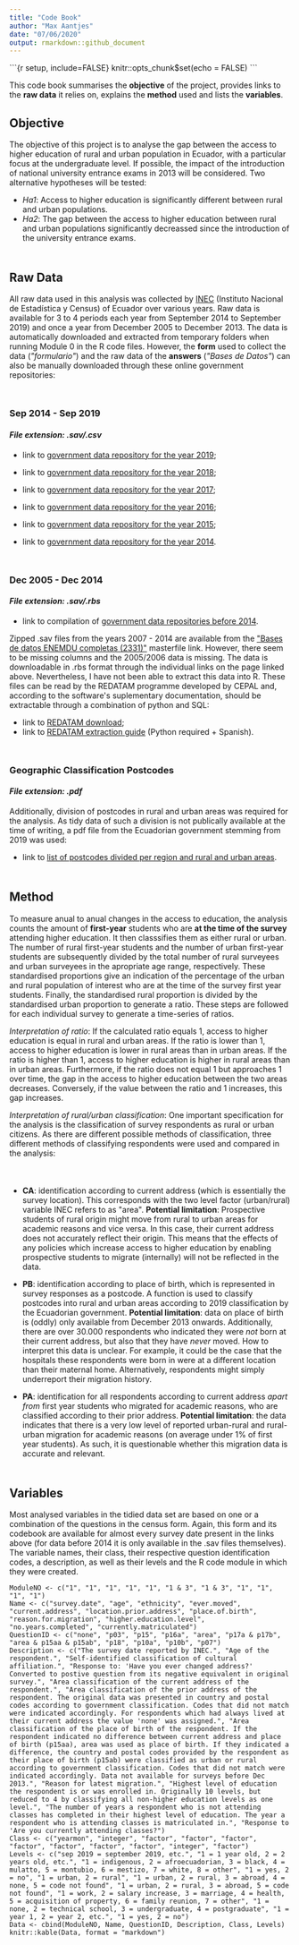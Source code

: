 ```yaml
---
title: "Code Book"
author: "Max Aantjes"
date: "07/06/2020"
output: rmarkdown::github_document
---
```

<div style="margin-bottom:100px;">
```{r setup, include=FALSE}
knitr::opts_chunk$set(echo = FALSE)
```

This code book summarises the **objective** of the project, provides links to the **raw data** it relies on, explains the **method** used and lists the **variables**.

## Objective

The objective of this project is to analyse the gap between the access to higher education of rural and urban population in Ecuador, with a particular focus at the undergraduate level. If possible, the impact of the introduction of national university entrance exams in 2013 will be considered. Two alternative hypotheses will be tested:

* *Ha1*: Access to higher education is significantly different between rural and urban populations. 
* *Ha2*: The gap between the access to higher education between rural and urban populations significantly decreassed since the introduction of the university entrance exams. 

<div style="margin-bottom:50px;">
</div>

## Raw Data

All raw data used in this analysis was collected by [INEC](https://www.ecuadorencifras.gob.ec/) (Instituto Nacional de Estadística y Census) of Ecuador over various years. Raw data is available for 3 to 4 periods each year from September 2014 to September 2019) and once a year from December 2005 to December 2013. The data is automatically downloaded and extracted from temporary folders when running Module 0 in the R code files. However, the **form** used to collect the data (*"formulario"*) and the raw data of the **answers** (*"Bases de Datos"*) can also be manually downloaded through these online government repositories:   

<div style="margin-bottom:50px;">
</div>

### Sep 2014 - Sep 2019 
#### *File extension: .sav/.csv*

* link to [government data repository for the year 2019](https://www.ecuadorencifras.gob.ec/enemdu-2019/);

* link to [government data repository for the year 2018](https://www.ecuadorencifras.gob.ec/enemdu-2018/); 

* link to [government data repository for the year 2017](https://www.ecuadorencifras.gob.ec/enemdu-2017/);  

* link to [government data repository for the year 2016](https://www.ecuadorencifras.gob.ec/enemdu-2016/);

* link to [government data repository for the year 2015](https://www.ecuadorencifras.gob.ec/enemdu-2015/);  

* link to [government data repository for the year 2014](https://www.ecuadorencifras.gob.ec/enemdu-2014/).  

<div style="margin-bottom:50px;">
</div>

### Dec 2005 - Dec 2014  
#### *File extension: .sav/.rbs*

* link to compilation of [government data repositories before 2014](https://educacion.gob.ec/enemdu/).

Zipped .sav files from the years 2007 - 2014 are available from the ["Bases de datos ENEMDU completas (2331)"](https://educacion.gob.ec/wp-content/uploads/downloads/2017/06/BBDD_ENEMDU_Completas.zip) masterfile link. However, there seem to be missing columns and the 2005/2006 data is missing. The data is downloadable in .rbs format through the individual links on the page linked above. Nevertheless, I have not been able to extract this data into R. These files can be read by the REDATAM programme developed by CEPAL and, according to the software's suplementary documentation, should be extractable through a combination of python and SQL: 

* link to [REDATAM download](https://www.cepal.org/en/topics/redatam/download-redatam);
* link to [REDATAM extraction guide](https://www.cepal.org/es/enfoques/open-census-framework-extraer-procesar-datos-censales-redatam) (Python required + Spanish).

<div style="margin-bottom:50px;">
</div>

### Geographic Classification Postcodes
#### *File extension: .pdf*

Additionally, division of postcodes in rural and urban areas was required for the analysis. As tidy data of such a division is not publically available at the time of writing, a pdf file from the Ecuadorian government stemming from 2019 was used:

* link to [list of postcodes divided per region and rural and urban areas](https://aplicaciones2.ecuadorencifras.gob.ec/SIN/descargas/cge2019.pdf).

<div style="margin-bottom:50px;">
</div>

## Method

To measure anual to anual changes in the access to education, the analysis counts the amount of **first-year** students who are **at the time of the survey** attending higher education. It then classsifies them as either rural or urban. The number of rural first-year students and the number of urban first-year students are subsequently divided by the total number of rural surveyees and urban surveyees in the apropriate age range, respectively. These standardised proportions give an indication of the percentage of the urban and rural population of interest who are at the time of the survey first year students. Finally, the standardised rural proportion is divided by the standardised urban proportion to generate a ratio. These steps are followed for each individual survey to generate a time-series of ratios. 

*Interpretation of ratio*: If the calculated ratio equals 1, access to higher education is equal in rural and urban areas. If the ratio is lower than 1, access to higher education is lower in rural areas than in urban areas. If the ratio is higher than 1, access to higher education is higher in rural areas than in urban areas. Furthermore, if the ratio does not equal 1 but approaches 1 over time, the gap in the access to higher education between the two areas decreases. Conversely, if the value between the ratio and 1 increases, this gap increases. 

*Interpretation of rural/urban classification*: One important specification for the analysis is the classification of survey respondents as rural or urban citizens. As there are different possible methods of classification, three different methods of classifying respondents were used and compared in the analysis: 

<div style="margin-bottom:50px;">
</div>

* **CA**: identification according to current address (which is essentially the survey location). This corresponds with the two level factor (urban/rural) variable INEC refers to as "area". **Potential limitation**: Prospective students of rural origin might move from rural to urban areas for academic reasons and vice versa. In this case, their current address does not accurately reflect their origin. This means that the effects of any policies which increase access to higher education by enabling prospective students to migrate (internally) will not be reflected in the data. 

* **PB**: identification according to place of birth, which is represented in survey responses as a postcode. A function is used to classify postcodes into rural and urban areas according to 2019 classification by the Ecuadorian government. **Potential limitation**: data on place of birth is (oddly) only available from December 2013 onwards. Additionally, there are over 30.000 respondents who indicated they were *not* born at their current address, but also that they have *never* moved. How to interpret this data is unclear. For example, it could be the case that the hospitals these respondents were born in were at a different location than their maternal home. Alternatively, respondents might simply underreport their migration history.  

* **PA**: identification for all respondents according to current address *apart from* first year students who migrated for academic reasons, who are classified according to their prior address. **Potential limitation**: the data indicates that there is a very low level of reported urban-rural and rural-urban migration for academic reasons (on average under 1% of first year students). As such, it is questionable whether this migration data is accurate and relevant. 

<div style="margin-bottom:50px;">
</div>

## Variables

Most analysed variables in the tidied data set are based on one or a combination of the questions in the census form. Again, this form and its codebook are available for almost every survey date present in the links above (for data before 2014 it is only available in the .sav files themselves). The variable names, their class, their respective question identification codes, a description, as well as their levels and the R code module in which they were created. 

```{r, echo = FALSE}
ModuleNO <- c("1", "1", "1", "1", "1", "1 & 3", "1 & 3", "1", "1", "1", "1")
Name <- c("survey.date", "age", "ethnicity", "ever.moved", "current.address", "location.prior.address", "place.of.birth", "reason.for.migration", "higher.education.level", "no.years.completed", "currently.matriculated")
QuestionID <- c("none", "p03", "p15", "p16a", "area", "p17a & p17b", "area & p15aa & p15ab", "p18", "p10a", "p10b", "p07")
Description <- c("The survey date reported by INEC.", "Age of the respondent.", "Self-identified classification of cultural affiliation.", "Response to: 'Have you ever changed address?' Converted to postive question from its negative equivalent in original survey.", "Area classification of the current address of the respondent.", "Area classification of the prior address of the respondent. The original data was presented in country and postal codes according to government classification. Codes that did not match were indicated accordingly. For respondents which had always lived at their current address the value 'none' was assigned.", "Area classification of the place of birth of the respondent. If the respondent indicated no difference between current address and place of birth (p15aa), area was used as place of birth. If they indicated a difference, the country and postal codes provided by the respondent as their place of birth (p15ab) were classified as urban or rural according to government classification. Codes that did not match were indicated accordingly. Data not available for surveys before Dec 2013.", "Reason for latest migration.", "Highest level of education the respondent is or was enrolled in. Originally 10 levels, but reduced to 4 by classifying all non-higher education levels as one level.", "The number of years a respondent who is not attending classes has completed in their highest level of education. The year a respondent who is attending classes is matriculated in.", "Response to 'Are you currently attending classes?")
Class <- c("yearmon", "integer", "factor", "factor", "factor", "factor", "factor", "factor", "factor", "integer", "factor")
Levels <- c("sep 2019 = september 2019, etc.", "1 = 1 year old, 2 = 2 years old, etc.", "1 = indigenous, 2 = afroecuadorian, 3 = black, 4 = mulatto, 5 = montubio, 6 = mestizo, 7 = white, 8 = other", "1 = yes, 2 = no", "1 = urban, 2 = rural", "1 = urban, 2 = rural, 3 = abroad, 4 = none, 5 = code not found", "1 = urban, 2 = rural, 3 = abroad, 5 = code not found", "1 = work, 2 = salary increase, 3 = marriage, 4 = health, 5 = acquisition of property, 6 = family reunion, 7 = other", "1 = none, 2 = technical school, 3 = undergraduate, 4 = postgraduate", "1 = year 1, 2 = year 2, etc.", "1 = yes, 2 = no")
Data <- cbind(ModuleNO, Name, QuestionID, Description, Class, Levels)
knitr::kable(Data, format = "markdown")
```


